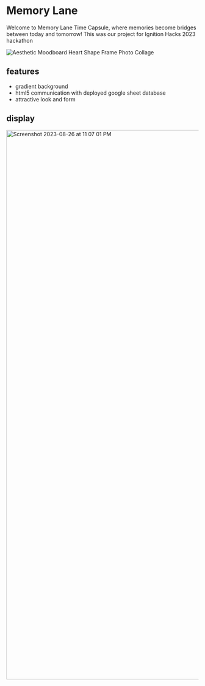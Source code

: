 # Memory Lane
Welcome to Memory Lane Time Capsule, where memories become bridges between today and tomorrow! 
This was our project for Ignition Hacks 2023 hackathon

![Aesthetic Moodboard Heart Shape Frame Photo Collage](https://github.com/myrahm/Memory_Lane/assets/90479534/b023c00c-1154-4ca1-a22b-bf5c0946bd19)

<h2>features</h2>
<ul>
  <li>gradient background</li>
  <li>html5 communication with deployed google sheet database</li>
  <li>attractive look and form</li>
</ul>

<h2>display</h2>

[<img width="1439" alt="Screenshot 2023-08-26 at 11 07 01 PM" src="https://github.com/myrahm/Memory_Lane/assets/90479534/0b2a271b-0db7-456f-a43e-cf3ef61c6982">]([https://myrahm.github.io/survey-form/](https://myrahm.github.io/Memory_Lane/))





